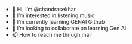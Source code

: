 - 👋 Hi, I’m @chandrasekhar
- 👀 I’m interested in listening music
- 🌱 I’m currently learning GENAI GIthub
- 💞️ I’m looking to collaborate on learning Gen AI
- 📫 How to reach me thriugh mail


<!---
chandrasekhar9531/chandrasekhar9531 is a ✨ special ✨ repository because its `README.md` (this file) appears on your GitHub profile.
You can click the Preview link to take a look at your changes.
--->
